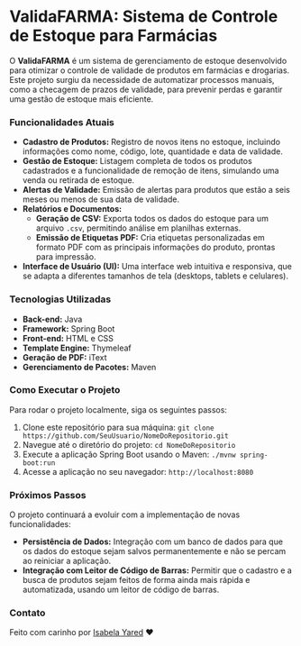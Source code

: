 # ValidaFARMA: Sistema de Controle de Estoque para Farmácias

O **ValidaFARMA** é um sistema de gerenciamento de estoque desenvolvido para otimizar o controle de validade de produtos em farmácias e drogarias. Este projeto surgiu da necessidade de automatizar processos manuais, como a checagem de prazos de validade, para prevenir perdas e garantir uma gestão de estoque mais eficiente.


### **Funcionalidades Atuais**

* **Cadastro de Produtos:** Registro de novos itens no estoque, incluindo informações como nome, código, lote, quantidade e data de validade.
* **Gestão de Estoque:** Listagem completa de todos os produtos cadastrados e a funcionalidade de remoção de itens, simulando uma venda ou retirada de estoque.
* **Alertas de Validade:** Emissão de alertas para produtos que estão a seis meses ou menos de sua data de validade.
* **Relatórios e Documentos:**
    * **Geração de CSV:** Exporta todos os dados do estoque para um arquivo `.csv`, permitindo análise em planilhas externas.
    * **Emissão de Etiquetas PDF:** Cria etiquetas personalizadas em formato PDF com as principais informações do produto, prontas para impressão.
* **Interface de Usuário (UI):** Uma interface web intuitiva e responsiva, que se adapta a diferentes tamanhos de tela (desktops, tablets e celulares).

### **Tecnologias Utilizadas**

* **Back-end:** Java
* **Framework:** Spring Boot
* **Front-end:** HTML e CSS
* **Template Engine:** Thymeleaf
* **Geração de PDF:** iText
* **Gerenciamento de Pacotes:** Maven

### **Como Executar o Projeto**

Para rodar o projeto localmente, siga os seguintes passos:

1.  Clone este repositório para sua máquina:
    `git clone https://github.com/SeuUsuario/NomeDoRepositorio.git`
2.  Navegue até o diretório do projeto:
    `cd NomeDoRepositorio`
3.  Execute a aplicação Spring Boot usando o Maven:
    `./mvnw spring-boot:run`
4.  Acesse a aplicação no seu navegador:
    `http://localhost:8080`

### **Próximos Passos**

O projeto continuará a evoluir com a implementação de novas funcionalidades:

* **Persistência de Dados:** Integração com um banco de dados para que os dados do estoque sejam salvos permanentemente e não se percam ao reiniciar a aplicação.
* **Integração com Leitor de Código de Barras:** Permitir que o cadastro e a busca de produtos sejam feitos de forma ainda mais rápida e automatizada, usando um leitor de código de barras.

### **Contato**

Feito com carinho por [Isabela Yared](https://github.com/isabelayared) ❤️
